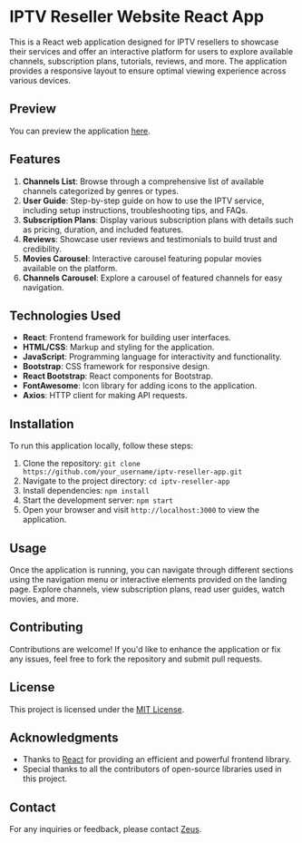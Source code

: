 # IPTV Reseller Website React App

This is a React web application designed for IPTV resellers to showcase their services and offer an interactive platform for users to explore available channels, subscription plans, tutorials, reviews, and more. The application provides a responsive layout to ensure optimal viewing experience across various devices.

## Preview

You can preview the application [here](https://remarkable-brigadeiros-76026e.netlify.app/).

## Features

1. **Channels List**: Browse through a comprehensive list of available channels categorized by genres or types.
2. **User Guide**: Step-by-step guide on how to use the IPTV service, including setup instructions, troubleshooting tips, and FAQs.
3. **Subscription Plans**: Display various subscription plans with details such as pricing, duration, and included features.
4. **Reviews**: Showcase user reviews and testimonials to build trust and credibility.
5. **Movies Carousel**: Interactive carousel featuring popular movies available on the platform.
6. **Channels Carousel**: Explore a carousel of featured channels for easy navigation.

## Technologies Used

- **React**: Frontend framework for building user interfaces.
- **HTML/CSS**: Markup and styling for the application.
- **JavaScript**: Programming language for interactivity and functionality.
- **Bootstrap**: CSS framework for responsive design.
- **React Bootstrap**: React components for Bootstrap.
- **FontAwesome**: Icon library for adding icons to the application.
- **Axios**: HTTP client for making API requests.

## Installation

To run this application locally, follow these steps:

1. Clone the repository: `git clone https://github.com/your_username/iptv-reseller-app.git`
2. Navigate to the project directory: `cd iptv-reseller-app`
3. Install dependencies: `npm install`
4. Start the development server: `npm start`
5. Open your browser and visit `http://localhost:3000` to view the application.

## Usage

Once the application is running, you can navigate through different sections using the navigation menu or interactive elements provided on the landing page. Explore channels, view subscription plans, read user guides, watch movies, and more.

## Contributing

Contributions are welcome! If you'd like to enhance the application or fix any issues, feel free to fork the repository and submit pull requests.

## License

This project is licensed under the [MIT License](LICENSE).

## Acknowledgments

- Thanks to [React](https://reactjs.org/) for providing an efficient and powerful frontend library.
- Special thanks to all the contributors of open-source libraries used in this project.

## Contact

For any inquiries or feedback, please contact [Zeus](mailto:your_zeuscript@gmail.com).
